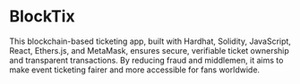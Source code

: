 # BlockTix
This blockchain-based ticketing app, built with Hardhat, Solidity, JavaScript, React, Ethers.js, and MetaMask, ensures secure, verifiable ticket ownership and transparent transactions. By reducing fraud and middlemen, it aims to make event ticketing fairer and more accessible for fans worldwide.
